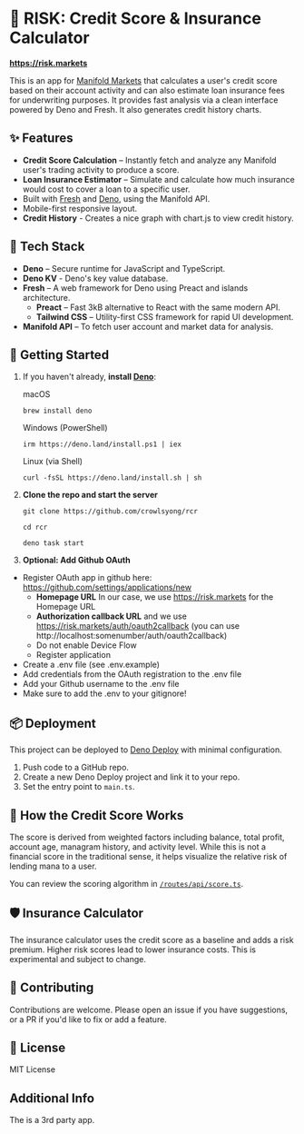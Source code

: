 # 🦝 RISK: Credit Score & Insurance Calculator

**https://risk.markets**

This is an app for [Manifold Markets](https://manifold.markets) that calculates
a user's credit score based on their account activity and can also estimate loan
insurance fees for underwriting purposes. It provides fast analysis via a clean
interface powered by Deno and Fresh. It also generates credit history charts.

## ✨ Features

- **Credit Score Calculation** – Instantly fetch and analyze any Manifold user's
  trading activity to produce a score.
- **Loan Insurance Estimator** – Simulate and calculate how much insurance would
  cost to cover a loan to a specific user.
- Built with [Fresh](https://fresh.deno.dev) and [Deno](https://deno.land),
  using the Manifold API.
- Mobile-first responsive layout.
- **Credit History** - Creates a nice graph with chart.js to view credit
  history.

## 🧰 Tech Stack

- **Deno** – Secure runtime for JavaScript and TypeScript.
- **Deno KV** - Deno's key value database.
- **Fresh** – A web framework for Deno using Preact and islands architecture.
  - **Preact** – Fast 3kB alternative to React with the same modern API.
  - **Tailwind CSS** – Utility-first CSS framework for rapid UI development.
- **Manifold API** – To fetch user account and market data for analysis.

## 🚀 Getting Started

1. If you haven't already, **install
   [Deno](https://deno.land/manual@v1.40.1/getting_started/installation)**:

   macOS

   `brew install deno`

   Windows (PowerShell)

   `irm https://deno.land/install.ps1 | iex`

   Linux (via Shell)

   `curl -fsSL https://deno.land/install.sh | sh`

2. **Clone the repo and start the server**

   `git clone https://github.com/crowlsyong/rcr`

   `cd rcr`

   `deno task start`

3. **Optional: Add Github OAuth**

- Register OAuth app in github here: https://github.com/settings/applications/new
  - **Homepage URL** In our case, we use https://risk.markets for the Homepage URL
  - **Authorization callback URL** and we use https://risk.markets/auth/oauth2callback (you can use http://localhost:somenumber/auth/oauth2callback)
  - Do not enable Device Flow
  - Register application
- Create a .env file (see .env.example)
- Add credentials from the OAuth registration to the .env file
- Add your Github username to the .env file
- Make sure to add the .env to your gitignore!

## 📦 Deployment

This project can be deployed to [Deno Deploy](https://deno.com/deploy) with
minimal configuration.

1. Push code to a GitHub repo.
2. Create a new Deno Deploy project and link it to your repo.
3. Set the entry point to `main.ts`.

## 🧠 How the Credit Score Works

The score is derived from weighted factors including balance, total profit,
account age, managram history, and activity level. While this is not a financial
score in the traditional sense, it helps visualize the relative risk of lending
mana to a user.

You can review the scoring algorithm in
[`/routes/api/score.ts`](./routes/api/score.ts).

## 🛡️ Insurance Calculator

The insurance calculator uses the credit score as a baseline and adds a risk
premium. Higher risk scores lead to lower insurance costs. This is experimental
and subject to change.

## 🤝 Contributing

Contributions are welcome. Please open an issue if you have suggestions, or a PR
if you'd like to fix or add a feature.

## 📜 License

MIT License

## Additional Info

The is a 3rd party app.
